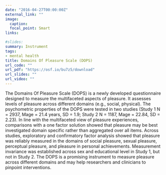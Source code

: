 ```yaml
---
date: "2016-04-27T00:00:00Z"
external_link: ""
image:
  caption: 
  focal_point: Smart
links:

#slides: 
summary: Instrument
tags:
- mental health
title: Domains Of Pleasure Scale (DOPS)
url_code: ""
url_pdf: "https://osf.io/bu7z5/download"
url_slides: ""
url_video: ""
---
```


The Domains Of Pleasure Scale (DOPS) is a newly developed questionnaire designed to measure the multifaceted aspects of pleasure. It assesses levels of pleasure across different domains (e.g., social, physical). The psychometric properties of the DOPS were tested in two studies (Study 1 N = 2937, Mage = 21.4 years, SD = 1.9; Study 2 N = 1187, Mage = 22.84, SD = 2.23). In line with the multifaceted view of pleasure experiences, comparisons with a one factor solution showed that pleasure may be best investigated domain specific rather than aggregated over all items. Across studies, exploratory and confirmatory factor analysis showed that pleasure was reliably measured in the domains of social pleasure, sexual pleasure, perceptual pleasure, and pleasure in personal achievements. Measurement invariance was established across sex and educational level in Study 1, but not in Study 2. The DOPS is a promising instrument to measure pleasure across different domains and may help researchers and clinicians to pinpoint interventions.